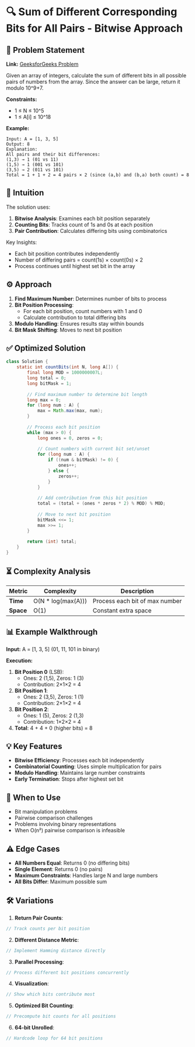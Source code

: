 # 🔍 Sum of Different Corresponding Bits for All Pairs - Bitwise Approach

## 📜 Problem Statement
**Link:** [GeeksforGeeks Problem](https://www.geeksforgeeks.org/problems/find-sum-of-different-corresponding-bits-for-all-pairs4652/1?page=4&company=Google&sortBy=latest)

Given an array of integers, calculate the sum of different bits in all possible pairs of numbers from the array. Since the answer can be large, return it modulo 10^9+7.

**Constraints:**
- 1 ≤ N ≤ 10^5
- 1 ≤ A[i] ≤ 10^18

**Example:**
```text
Input: A = [1, 3, 5]
Output: 8
Explanation:
All pairs and their bit differences:
(1,3) → 1 (01 vs 11)
(1,5) → 1 (001 vs 101)
(3,5) → 2 (011 vs 101)
Total = 1 + 1 + 2 = 4 pairs × 2 (since (a,b) and (b,a) both count) = 8
```

## 🧠 Intuition
The solution uses:
1. **Bitwise Analysis**: Examines each bit position separately
2. **Counting Bits**: Tracks count of 1s and 0s at each position
3. **Pair Contribution**: Calculates differing bits using combinatorics

Key Insights:
- Each bit position contributes independently
- Number of differing pairs = count(1s) × count(0s) × 2
- Process continues until highest set bit in the array

## ⚙️ Approach
1. **Find Maximum Number**: Determines number of bits to process
2. **Bit Position Processing**:
   - For each bit position, count numbers with 1 and 0
   - Calculate contribution to total differing bits
3. **Modulo Handling**: Ensures results stay within bounds
4. **Bit Mask Shifting**: Moves to next bit position

## ✅ Optimized Solution
```java
class Solution {
    static int countBits(int N, long A[]) {
        final long MOD = 1000000007L;
        long total = 0;
        long bitMask = 1;
        
        // Find maximum number to determine bit length
        long max = 0;
        for (long num : A) {
            max = Math.max(max, num);
        }
        
        // Process each bit position
        while (max > 0) {
            long ones = 0, zeros = 0;
            
            // Count numbers with current bit set/unset
            for (long num : A) {
                if ((num & bitMask) != 0) {
                    ones++;
                } else {
                    zeros++;
                }
            }
            
            // Add contribution from this bit position
            total = (total + (ones * zeros * 2) % MOD) % MOD;
            
            // Move to next bit position
            bitMask <<= 1;
            max >>= 1;
        }
        
        return (int) total;
    }
}
```

## ⏳ Complexity Analysis
| Metric          | Complexity | Description |
|-----------------|------------|-------------|
| **Time**        | O(N * log(max(A))) | Process each bit of max number |
| **Space**       | O(1)       | Constant extra space |

## 📊 Example Walkthrough
**Input:** A = [1, 3, 5] (01, 11, 101 in binary)

**Execution:**
1. **Bit Position 0** (LSB):
   - Ones: 2 (1,5), Zeros: 1 (3)
   - Contribution: 2×1×2 = 4
2. **Bit Position 1**:
   - Ones: 2 (3,5), Zeros: 1 (1)
   - Contribution: 2×1×2 = 4
3. **Bit Position 2**:
   - Ones: 1 (5), Zeros: 2 (1,3)
   - Contribution: 1×2×2 = 4
4. **Total**: 4 + 4 + 0 (higher bits) = 8

## 💡 Key Features
- **Bitwise Efficiency**: Processes each bit independently
- **Combinatorial Counting**: Uses simple multiplication for pairs
- **Modulo Handling**: Maintains large number constraints
- **Early Termination**: Stops after highest set bit

## 🚀 When to Use
- Bit manipulation problems
- Pairwise comparison challenges
- Problems involving binary representations
- When O(n²) pairwise comparison is infeasible

## ⚠️ Edge Cases
- **All Numbers Equal**: Returns 0 (no differing bits)
- **Single Element**: Returns 0 (no pairs)
- **Maximum Constraints**: Handles large N and large numbers
- **All Bits Differ**: Maximum possible sum

## 🛠 Variations
1. **Return Pair Counts**:
```java
// Track counts per bit position
```

2. **Different Distance Metric**:
```java
// Implement Hamming distance directly
```

3. **Parallel Processing**:
```java
// Process different bit positions concurrently
```

4. **Visualization**:
```java
// Show which bits contribute most
```

5. **Optimized Bit Counting**:
```java
// Precompute bit counts for all positions
```

6. **64-bit Unrolled**:
```java
// Hardcode loop for 64 bit positions
```